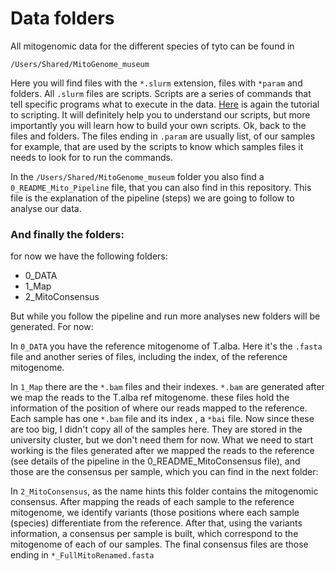 # Data folders

All mitogenomic data for the different species of tyto can be found in 

```
/Users/Shared/MitoGenome_museum
```

Here you will find files with the `*.slurm` extension, files with `*param` and folders. All `.slurm` files are scripts. Scripts are a series of commands that tell specific programs what to execute in the data. [Here](https://astrobiomike.github.io/unix/scripting) is again the tutorial to scripting. It will definitely help you to understand our scripts, but more importantly you will learn how to build your own scripts.
Ok, back to the files and folders. The files ending in `.param` are usually list, of our samples for example, that are used by the scripts to know which samples files it needs to look for to run the commands.

In the `/Users/Shared/MitoGenome_museum` folder you also find a `0_README_Mito_Pipeline` file, that you can also find in this repository. This file is the explanation of the pipeline (steps) we are going to follow to analyse our data.

### And finally the folders:

for now we have the following folders: 
- 0_DATA
- 1_Map
- 2_MitoConsensus

But while you follow the pipeline and run more analyses new folders will be generated. For now:

In `0_DATA` you have the reference mitogenome of T.alba. Here it's the `.fasta` file and another series of files, including the index, of the reference mitogenome.

In `1_Map` there are the `*.bam` files and their indexes. `*.bam` are generated after we map the reads to the T.alba ref mitogenome. these files hold the information of the position of where our reads mapped to the reference. Each sample has one `*.bam` file and its index , a `*bai` file. Now since these are too big, I didn't copy all of the samples here. They are stored in the university cluster, but we don't need them for now. What we need to start working is the files generated after we mapped the reads to the reference (see details of the pipeline in the 0_README_MitoConsensus file), and those are the consensus per sample, which you can find in the next folder:

In `2_MitoConsensus`, as the name hints this folder contains the mitogenomic consensus. After mapping the reads of each sample to the reference mitogenome, we identify variants (those positions where each sample (species) differentiate from the reference. After that, using the variants information, a consensus per sample is built, which correspond to the mitogenome of each of our samples.
The final consensus files are those ending in `*_FullMitoRenamed.fasta`

